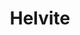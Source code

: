 ---
templateKey: blog-post
featuredpost: false
featuredimage: /assets/Helvite.png
title: Helvite
description: Mineral
testfield: 1094
---